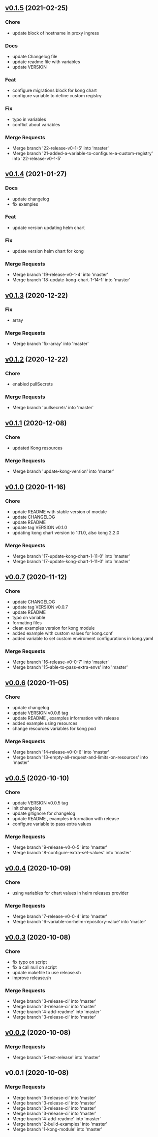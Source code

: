 
<a name="v0.1.5"></a>
## [v0.1.5](https://gitlab.com/bennuteam/terraform-helm-kong/compare/v0.1.4...v0.1.5) (2021-02-25)

### Chore

* update block of hostname in proxy ingress

### Docs

* update Changelog file
* update readme file with variables
* update VERSION

### Feat

* configure migrations block for kong chart
* configure variable to define custom registry

### Fix

* typo in variables
* conflict about variables

### Merge Requests

* Merge branch '22-release-v0-1-5' into 'master'
* Merge branch '21-added-a-variable-to-configure-a-custom-registry' into '22-release-v0-1-5'


<a name="v0.1.4"></a>
## [v0.1.4](https://gitlab.com/bennuteam/terraform-helm-kong/compare/v0.1.3...v0.1.4) (2021-01-27)

### Docs

* update changelog
* fix examples

### Feat

* update version updating helm chart

### Fix

* update version helm chart for kong

### Merge Requests

* Merge branch '19-release-v0-1-4' into 'master'
* Merge branch '18-update-kong-chart-1-14-1' into 'master'


<a name="v0.1.3"></a>
## [v0.1.3](https://gitlab.com/bennuteam/terraform-helm-kong/compare/v0.1.2...v0.1.3) (2020-12-22)

### Fix

* array

### Merge Requests

* Merge branch 'fix-array' into 'master'


<a name="v0.1.2"></a>
## [v0.1.2](https://gitlab.com/bennuteam/terraform-helm-kong/compare/v0.1.1...v0.1.2) (2020-12-22)

### Chore

* enabled pullSecrets

### Merge Requests

* Merge branch 'pullsecrets' into 'master'


<a name="v0.1.1"></a>
## [v0.1.1](https://gitlab.com/bennuteam/terraform-helm-kong/compare/v0.1.0...v0.1.1) (2020-12-08)

### Chore

* updated Kong resources

### Merge Requests

* Merge branch 'update-kong-version' into 'master'


<a name="v0.1.0"></a>
## [v0.1.0](https://gitlab.com/bennuteam/terraform-helm-kong/compare/v0.0.7...v0.1.0) (2020-11-16)

### Chore

* update README with stable version of module
* update CHANGELOG
* update README
* update tag VERSION v0.1.0
* updating kong chart version to 1.11.0, also kong 2.2.0

### Merge Requests

* Merge branch '17-update-kong-chart-1-11-0' into 'master'
* Merge branch '17-update-kong-chart-1-11-0' into 'master'


<a name="v0.0.7"></a>
## [v0.0.7](https://gitlab.com/bennuteam/terraform-helm-kong/compare/v0.0.6...v0.0.7) (2020-11-12)

### Chore

* update CHANGELOG
* update tag VERSION v0.0.7
* update README
* typo on variable
* formating files
* clean examples version for kong module
* added example with custom values for kong.conf
* added variable to set custom enviroment configurations in kong.yaml

### Merge Requests

* Merge branch '16-release-v0-0-7' into 'master'
* Merge branch '15-able-to-pass-extra-envs' into 'master'


<a name="v0.0.6"></a>
## [v0.0.6](https://gitlab.com/bennuteam/terraform-helm-kong/compare/v0.0.5...v0.0.6) (2020-11-05)

### Chore

* update changelog
* update VERSION v0.0.6 tag
* update README , examples information with release
* added example using resources
* change resources variables for kong pod

### Merge Requests

* Merge branch '14-release-v0-0-6' into 'master'
* Merge branch '13-empty-all-request-and-limits-on-resources' into 'master'


<a name="v0.0.5"></a>
## [v0.0.5](https://gitlab.com/bennuteam/terraform-helm-kong/compare/v0.0.4...v0.0.5) (2020-10-10)

### Chore

* update VERSION v0.0.5 tag
* init changelog
* update gitignore for changelog
* update README , examples information with release
* configure variable to pass extra values

### Merge Requests

* Merge branch '9-release-v0-0-5' into 'master'
* Merge branch '8-configure-extra-set-values' into 'master'


<a name="v0.0.4"></a>
## [v0.0.4](https://gitlab.com/bennuteam/terraform-helm-kong/compare/v0.0.3...v0.0.4) (2020-10-09)

### Chore

* using variables for chart values in helm releases provider

### Merge Requests

* Merge branch '7-release-v0-0-4' into 'master'
* Merge branch '6-variable-on-helm-repository-value' into 'master'


<a name="v0.0.3"></a>
## [v0.0.3](https://gitlab.com/bennuteam/terraform-helm-kong/compare/v0.0.2...v0.0.3) (2020-10-08)

### Chore

* fix typo on script
* fix a call null on script
* update makefile to use release.sh
* improve release.sh

### Merge Requests

* Merge branch '3-release-ci' into 'master'
* Merge branch '3-release-ci' into 'master'
* Merge branch '4-add-readme' into 'master'
* Merge branch '3-release-ci' into 'master'


<a name="v0.0.2"></a>
## [v0.0.2](https://gitlab.com/bennuteam/terraform-helm-kong/compare/v0.0.1...v0.0.2) (2020-10-08)

### Merge Requests

* Merge branch '5-test-release' into 'master'


<a name="v0.0.1"></a>
## v0.0.1 (2020-10-08)

### Merge Requests

* Merge branch '3-release-ci' into 'master'
* Merge branch '3-release-ci' into 'master'
* Merge branch '3-release-ci' into 'master'
* Merge branch '3-release-ci' into 'master'
* Merge branch '4-add-readme' into 'master'
* Merge branch '2-build-examples' into 'master'
* Merge branch '1-kong-module' into 'master'

